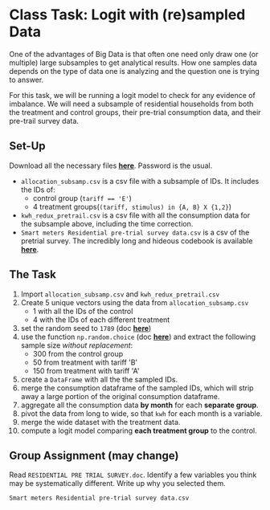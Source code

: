 # Class Task: Logit with (re)sampled Data

One of the advantages of Big Data is that often one need only draw one (or multiple) large subsamples to get analytical results. How one samples data depends on the type of data one is analyzing and the question one is trying to answer.

For this task, we will be running a logit model to check for any evidence of imbalance. We will need a subsample of residential households from both the treatment and control groups, their pre-trial consumption data, and their pre-trail survey data.

## Set-Up
Download all the necessary files [**here**](https://www.dropbox.com/sh/j34pxsi8azvudvw/AABm6Syp2cnxyig6sO-qGNFia?dl=0). Password is the usual.

- `allocation_subsamp.csv` is a csv file with a subsample of IDs. It includes the IDs of:
	- control group (`tariff == 'E'`)
	- 4 treatment groups(`(tariff, stimulus) in {A, B} X {1,2}`)
- `kwh_redux_pretrail.csv` is a csv file with all the consumption data for the subsample above, including the time correction.
- `Smart meters Residential pre-trial survey data.csv` is a csv of the pretrial survey. The incredibly long and hideous codebook is available [**here**](https://www.dropbox.com/s/t7f3f1kzv0em34b/RESIDENTIAL%20PRE%20TRIAL%20SURVEY.doc?dl=0).

## The Task

1. Import `allocation_subsamp.csv` and `kwh_redux_pretrail.csv`
2. Create 5 unique vectors using the data from `allocation_subsamp.csv`
	- 1 with all the IDs of the control
	- 4 with the IDs of each different treatment
3. set the random seed to `1789` (doc [**here**](http://docs.scipy.org/doc/numpy/reference/generated/numpy.random.seed.html))
3. use the function `np.random.choice` (doc [**here**](http://docs.scipy.org/doc/numpy/reference/generated/numpy.random.choice.html)) and extract the following sample size *without replacement*:
	- 300 from the control group
	- 50 from treatment with tariff 'B'
	- 150 from treatment with tariff 'A'
4. create a `DataFrame` with all the the sampled IDs.
5. merge the consumption dataframe of the sampled IDs, which will strip away a large portion of the original consumption dataframe.
6. aggregate all the consumption data **by month** for each **separate group**.
7. pivot the data from long to wide, so that `kwh` for each month is a variable.
8. merge the wide dataset with the treatment data.
9. compute a logit model comparing **each treatment group** to the control.

## Group Assignment (may change)

Read `RESIDENTIAL PRE TRIAL SURVEY.doc`. Identify a few variables you think may be systematically different. Write up why you selected them.

`Smart meters Residential pre-trial survey data.csv`
